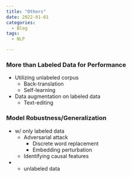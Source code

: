 ```yaml
---
title: "Others"
date: 2022-01-01
categories:
  - Blog
tags:
  - NLP

---
```


### More than Labeled Data for Performance
* Utilizing unlabeled corpus
    * Back-translation
    * Self-learning
* Data augmentation on labeled data
    * Text-editing

### Model Robustness/Generalization
* w/ only labeled data
  * Adversarial attack
    * Discrete word replacement
    * Embedding perturbation
  * Identifying causal features
* + unlabeled data
